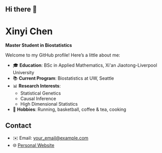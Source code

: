## Hi there 👋

# Xinyi Chen

**Master Student in Biostatistics**

Welcome to my GitHub profile! Here’s a little about me:

- 🎓 **Education**: BSc in Applied Mathematics, Xi'an Jiaotong-Liverpool University
- 📚 **Current Program**: Biostatistics at UW, Seattle
- 📊 **Research Interests**:
  - Statistical Genetics
  - Causal Inference
  - High Dimensional Statistics
- 🏃 **Hobbies**: Running, basketball, coffee & tea, cooking

## Contact
- ✉️ Email: your_email@example.com
- 🌐 [Personal Website](https://xinyichen120.github.io/Xinyi-Chen)

